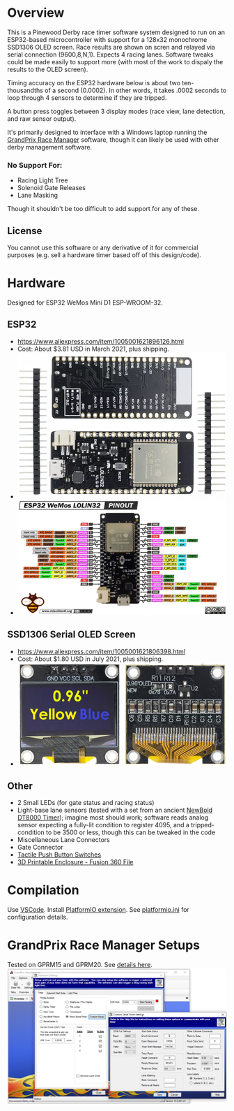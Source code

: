 # Overview
This is a Pinewood Derby race timer software system designed to run on an ESP32-based microcontroller with support for a 128x32 monochrome SSD1306 OLED screen. Race results are shown on scren and relayed via serial connection (9600,8,N,1). Expects 4 racing lanes. Software tweaks could be made easily to support more (with most of the work to dispaly the results to the OLED screen).

Timing accuracy on the ESP32 hardware below is about two ten-thousandths of a second (0.0002). In other words, it takes .0002 seconds to loop through 4 sensors to determine if they are tripped.

A button press toggles between 3 display modes (race view, lane detection, and raw sensor output).

It's primarily designed to interface with a Windows laptop running the [GrandPrix Race Manager](http://grandprix-software-central.com/index.php/shopping/category/70-grandprix-race-manager) software, though it can likely be used with other derby management software.

### No Support For:
* Racing Light Tree
* Solenoid Gate Releases
* Lane Masking

Though it shouldn't be too difficult to add support for any of these.

## License
You cannot use this software or any derivative of it for commercial purposes (e.g. sell a hardware timer based off of this design/code). 

# Hardware
Designed for ESP32 WeMos Mini D1 ESP-WROOM-32.

## ESP32
* https://www.aliexpress.com/item/1005001621896126.html
* Cost: About $3.81 USD in March 2021, plus shipping.
* ![ESP32](docs/media/ESP32Board.png)
* [![Pin Out](docs/media/ESP32-WeMos-LOLIN32-pinout-mischianti.png)](https://www.mischianti.org/2021/07/30/esp32-wemos-lolin32-lite-high-resolution-pinout-and-specs/ "ESP32 Wemos Lolin32 Pinout")

## SSD1306 Serial OLED Screen
* https://www.aliexpress.com/item/1005001621806398.html
* Cost: About $1.80 USD in July 2021, plus shipping.
* ![SSD1306](docs/media/oled.png)

## Other
* 2 Small LEDs (for gate status and racing status)
* Light-base lane sensors (tested with a set from an ancient [NewBold DT8000 Timer](https://www.pinewood-derby-timer.com/DT8000.html)); imagine most should work; software reads analog sensor expecting a fully-lit condition to register 4095, and a tripped-condition to be 3500 or less, though this can be tweaked in the code
* Miscellaneous Lane Connectors
* Gate Connector
* [Tactile Push Button Switches](https://www.aliexpress.com/item/32814651113.html)
* [3D Printable Enclosure - Fusion 360 File](docs/3D/ESP32DerbyRaceTimerBox].f3d)

# Compilation
Use [VSCode](https://code.visualstudio.com/Download). Install [PlatformIO extension](https://docs.platformio.org/en/latest/integration/ide/vscode.html). See [platformio.ini](platformio.ini) for configuration details.

# GrandPrix Race Manager Setups
Tested on GPRM15 and GPRM20. See [details here](http://grandprix-software-central.com/index.php/software/faq/search/cat/10-hardware-settings#faq_95).
![GrandPrix Race Manager Setup](docs/media/gprmsetup.png)
